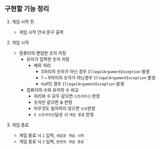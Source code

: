 ## 구현할 기능 정리

1. 게임 시작 전
   - 게임 시작 안내 문구 출력
   
2. 게임 시작
   - 컴퓨터의 랜덤한 숫자 저장
     - 유저가 입력한 숫자 저장
       - 예외 처리
         - 3자리의 숫자가 아닌 경우 `IllegalArgumentException` 발생
         - 1 ~ 9까지의 숫자가 아닌경우 `IllegalArgumentException` 발생
         - null인 경우 `IllegalArgumentException` 발생
     - 컴퓨터의 수와 유저의 수 비교
       - 자리와 수 모두 같으면 `스트라이크` 판정
       - 숫자만 같으면 `볼` 판정
       - 아무것도 일치하지 않으면 `낫싱`판정
       - `3 스트라이크`달성 시 `게임 종료` 판정
       
3. 게임 종료 
   - 게임 종료 시 `1` 입력, `새로운 게임 시작`
   - 게임 종료 시 `2` 입력, `완전히 게임 종료`
   